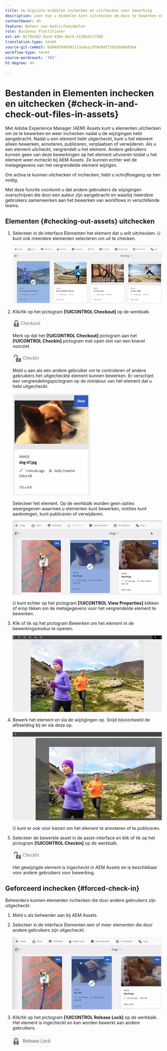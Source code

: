 ```yaml
---
title: Uw digitale middelen inchecken en uitchecken voor bewerking
description: Leer hoe u middelen kunt uitchecken om deze te bewerken en weer in te checken nadat de wijzigingen zijn voltooid.
contentOwner: AG
feature: Beheer van bedrijfsmiddelen
role: Business Practitioner
exl-id: 0c79ed42-0acd-426e-8e14-412bb4117585
translation-type: tm+mt
source-git-commit: bd94d3949f0117aa3e1c9f0e84f7293a5d6b03b4
workflow-type: tm+mt
source-wordcount: '393'
ht-degree: 4%

---
```


# Bestanden in Elementen inchecken en uitchecken {#check-in-and-check-out-files-in-assets}

Met Adobe Experience Manager (AEM) Assets kunt u elementen uitchecken om ze te bewerken en weer inchecken nadat u de wijzigingen hebt aangebracht. Nadat u een element hebt uitgecheckt, kunt u het element alleen bewerken, annoteren, publiceren, verplaatsen of verwijderen. Als u een element uitcheckt, vergrendelt u het element. Andere gebruikers kunnen geen van deze bewerkingen op het element uitvoeren totdat u het element weer incheckt bij AEM Assets. Ze kunnen echter wel de metagegevens van het vergrendelde element wijzigen.

Om activa te kunnen uitchecken of inchecken, hebt u schrijftoegang op hen nodig.

Met deze functie voorkomt u dat andere gebruikers de wijzigingen overschrijven die door een auteur zijn aangebracht en waarbij meerdere gebruikers samenwerken aan het bewerken van workflows in verschillende teams.

## Elementen {#checking-out-assets} uitchecken

1. Selecteer in de interface Elementen het element dat u wilt uitchecken. U kunt ook meerdere elementen selecteren om uit te checken.

   ![chlimage_1-468](assets/chlimage_1-468.png)

1. Klik/tik op het pictogram **[!UICONTROL Checkout]** op de werkbalk.

   ![chlimage_1-469](assets/chlimage_1-469.png)

   Merk op dat het **[!UICONTROL Checkout]** pictogram aan het **[!UICONTROL Checkin]** pictogram met open slot van een knevel voorziet.

   ![chlimage_1-470](assets/chlimage_1-470.png)

   Meld u aan als een andere gebruiker om te controleren of andere gebruikers het uitgecheckte element kunnen bewerken. Er verschijnt een vergrendelingspictogram op de miniatuur van het element dat u hebt uitgecheckt.

   ![chlimage_1-471](assets/chlimage_1-471.png)

   Selecteer het element. Op de werkbalk worden geen opties weergegeven waarmee u elementen kunt bewerken, notities kunt aanbrengen, kunt publiceren of verwijderen.

   ![chlimage_1-472](assets/chlimage_1-472.png)

   U kunt echter op het pictogram **[!UICONTROL View Properties]** klikken of erop tikken om de metagegevens voor het vergrendelde element te bewerken.

1. Klik of tik op het pictogram Bewerken om het element in de bewerkingsmodus te openen.

   ![chlimage_1-473](assets/chlimage_1-473.png)

1. Bewerk het element en sla de wijzigingen op. Snijd bijvoorbeeld de afbeelding bij en sla deze op.

   ![chlimage_1-474](assets/chlimage_1-474.png)

   U kunt er ook voor kiezen om het element te annoteren of te publiceren.

1. Selecteer de bewerkte asset in de asset-interface en klik of tik op het pictogram **[!UICONTROL Checkin]** op de werkbalk.

   ![chlimage_1-475](assets/chlimage_1-475.png)

   Het gewijzigde element is ingecheckt in AEM Assets en is beschikbaar voor andere gebruikers voor bewerking.

## Geforceerd inchecken {#forced-check-in}

Beheerders kunnen elementen inchecken die door andere gebruikers zijn uitgecheckt.

1. Meld u als beheerder aan bij AEM Assets.
1. Selecteer in de interface Elementen een of meer elementen die door andere gebruikers zijn uitgecheckt.

   ![chlimage_1-476](assets/chlimage_1-476.png)

1. Klik/tik op het pictogram **[!UICONTROL Release Lock]** op de werkbalk. Het element is ingecheckt en kan worden bewerkt aan andere gebruikers.

   ![chlimage_1-477](assets/chlimage_1-477.png)
